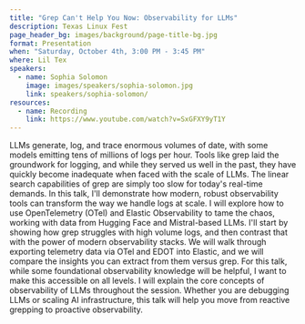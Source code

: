 ```yaml
---
title: "Grep Can't Help You Now: Observability for LLMs"
description: Texas Linux Fest
page_header_bg: images/background/page-title-bg.jpg
format: Presentation
when: "Saturday, October 4th, 3:00 PM - 3:45 PM"
where: Lil Tex
speakers:
  - name: Sophia Solomon
    image: images/speakers/sophia-solomon.jpg
    link: speakers/sophia-solomon/
resources:
  - name: Recording
    link: https://www.youtube.com/watch?v=SxGFXY9yT1Y
---
```


LLMs generate, log, and trace enormous volumes of date, with some models
emitting tens of millions of logs per hour.  Tools like grep laid the
groundwork for logging, and while they served us well in the past, they have
quickly become inadequate when faced with the scale of LLMs.  The linear search
capabilities of grep are simply too slow for today's real-time demands.  In
this talk, I'll demonstrate how modern, robust observability tools can
transform the way we handle logs at scale.  I will explore how to use
OpenTelemetry (OTel) and Elastic Observability to tame the chaos, working with
data from Hugging Face and Mistral-based LLMs.  I'll start by showing how grep
struggles with high volume logs, and then contrast that with the power of
modern observability stacks.  We will walk through exporting telemetry data via
OTel and EDOT into Elastic, and we will compare the insights you can extract
from them versus grep.  For this talk, while some foundational observability
knowledge will be helpful, I want to make this accessible on all levels.  I
will explain the core concepts of observability of LLMs throughout the session.
Whether you are debugging LLMs or scaling AI infrastructure, this talk will
help you move from reactive grepping to proactive observability.
